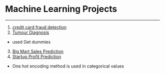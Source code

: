 # Machine Learning Projects
---
1. [credit card fraud detection](Credit_Card_Fraud_Detection.ipynb)
2. [Tumour Diagnosis](Tumour_diagnosis.ipynb) 
* used Get dummies
3. [Big Mart Sales Prediction](Big_mart_sales_prediction.ipynb)
4. [Startup Profit Prediction](Git_project_Lum.ipynb)
* One hot encoding method is used in categorical values
